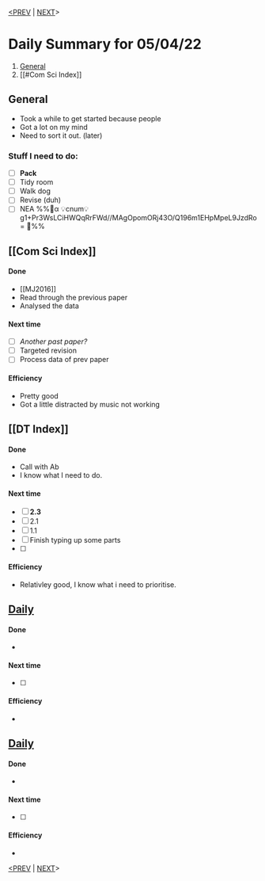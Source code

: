 [<PREV](25.02.22.md)     |    [NEXT](15.04.22.md)>
# Daily Summary for 05/04/22
1. [General](#General)
2. [[#Com Sci Index]]

## General
* Took a while to get started because people
* Got a lot on my mind
* Need to sort it out. (later)

### Stuff I need to do:
- [ ] **Pack**
- [ ] Tidy room
- [ ] Walk dog
- [ ] Revise (duh)
- [ ] NEA
%%🔐α 💡cnum💡g1+Pr3WsLCiHWQqRrFWd//MAgOpomORj43O/Q196m1EHpMpeL9JzdRo= 🔐%%

## [[Com Sci Index]]
#### Done
* [[MJ2016]]
* Read through the previous paper
* Analysed the data

#### Next time
- [ ] *Another past paper?*
- [ ] Targeted revision
- [ ] Process data of prev paper

#### Efficiency
* Pretty good
* Got a little distracted by music not working

## [[DT Index]]
#### Done
* Call with Ab
* I know what I need to do.

#### Next time
- [ ] **2.3**
- [ ] 2.1
- [ ] 1.1
- [ ] Finish typing up some parts
- [ ] 

#### Efficiency
* Relativley good, I know what i need to prioritise.


## [Daily](.md)
#### Done
* 

#### Next time
- [ ] 

#### Efficiency
* 
## [Daily](.md)
#### Done
* 
#### Next time
- [ ] 

#### Efficiency
* 



[<PREV](25.02.22.md)     |    [NEXT](06.04.22.md)>